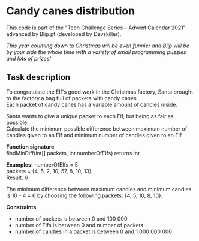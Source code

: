 # Candy canes distribution  
This code is part of the "Tech Challenge Series – Advent Calendar 2021" advanced by Blip.pt (developed by Devskiller).

*This year counting down to Christmas will be even funnier and Blip will be by your side the whole time with a variety of small programming puzzles and lots of prizes!*

## Task description
To congratulate the Elf's good work in the Christmas factory, Santa brought to the factory a bag full of packets with candy canes.  
Each packet of candy canes has a variable amount of candies inside.  

Santa wants to give a unique packet to each Elf, but being as fair as possible.  
Calculate the minimum possible difference between maximum number of candies given to an Elf and minimum number of candies given to an Elf  

**Function signature**  
findMinDiff(int[] packets, int numberOfElfs) returns int

**Examples:**
numberOfElfs = 5  
packets = {4, 5, 2, 10, 57, 8, 10, 13}  
Result: 6  

The minimum difference between maximum candies and minimum candies is 10 - 4 = 6 by choosing the following packets: {4, 5, 10, 8, 10}.  

**Constraints**  
- number of packets is between 0 and 100 000   
- number of Elfs is between 0 and number of packets  
- number of candies in a packet is between 0 and 1 000 000 000
